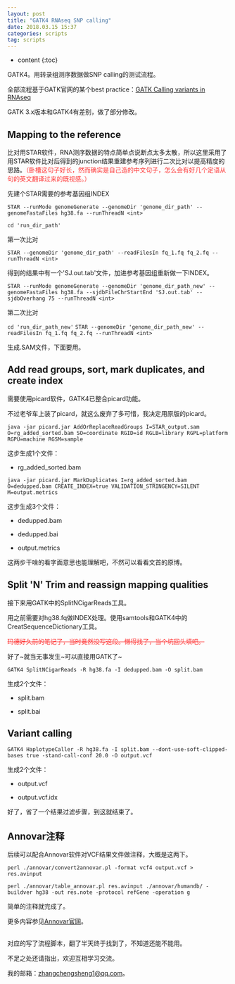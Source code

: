 ```yaml
---
layout: post
title: "GATK4 RNAseq SNP calling"
date: 2018.03.15 15:37
categories: scripts
tag: scripts
---
```

* content
{:toc}


GATK4。用转录组测序数据做SNP calling的测试流程。

全部流程基于GATK官网的某个best practice：[GATK Calling variants in RNAseq](https://software.broadinstitute.org/gatk/documentation/article.php?id=3891)

GATK 3.x版本和GATK4有差别，做了部分修改。

## Mapping to the reference

比对用STAR软件，RNA测序数据的特点简单点说断点太多太散，所以这里采用了用STAR软件比对后得到的junction结果重建参考序列进行二次比对以提高精度的思路。<font color='#FF3333'>（卧槽这句子好长，然而确实是自己造的中文句子，怎么会有好几个定语从句的英文翻译过来的既视感。）</font>

先建个STAR需要的参考基因组INDEX

` STAR --runMode genomeGenerate --genomeDir 'genome_dir_path' --genomeFastaFiles hg38.fa --runThreadN <int> `

` cd 'run_dir_path' `

第一次比对

` STAR --genomeDir 'genome_dir_path' --readFilesIn fq_1.fq fq_2.fq --runThreadN <int> `

得到的结果中有一个'SJ.out.tab'文件，加进参考基因组重新做一下INDEX。

` STAR --runMode genomeGenerate --genomeDir 'genome_dir_path_new' --genomeFastaFiles hg38.fa --sjdbFileChrStartEnd 'SJ.out.tab' --sjdbOverhang 75 --runThreadN <int> `

第二次比对

` cd 'run_dir_path_new' `
` STAR --genomeDir 'genome_dir_path_new' --readFilesIn fq_1.fq fq_2.fq --runThreadN <int> `

生成.SAM文件，下面要用。

## Add read groups, sort, mark duplicates, and create index

需要使用picard软件，GATK4已整合picard功能。

不过老爷车上装了picard，就这么废弃了多可惜，我决定用原版的picard。

` java -jar picard.jar AddOrReplaceReadGroups I=STAR_output.sam O=rg_added_sorted.bam SO=coordinate RGID=id RGLB=library RGPL=platform RGPU=machine RGSM=sample `

这步生成1个文件：

* rg\_added\_sorted.bam

` java -jar picard.jar MarkDuplicates I=rg_added_sorted.bam O=dedupped.bam CREATE_INDEX=true VALIDATION_STRINGENCY=SILENT M=output.metrics `

这步生成3个文件：

* dedupped.bam

* dedupped.bai

* output.metrics


这两步干啥的看字面意思也能理解吧，不然可以看看文首的原博。

## Split 'N' Trim and reassign mapping qualities

接下来用GATK中的SplitNCigarReads工具。

用之前需要对hg38.fq做INDEX处理。使用samtools和GATK4中的CreatSequenceDictionary工具。

<font color='#FF3333'><del>玛德好久前的笔记了，当时竟然没写这段。懒得找了，当个坑回头填吧。</del></font>

好了~就当无事发生~可以直接用GATK了~

` GATK4 SplitNCigarReads -R hg38.fa -I dedupped.bam -O split.bam `

生成2个文件：

* split.bam

* split.bai

## Variant calling

`GATK4 HaplotypeCaller -R hg38.fa -I split.bam --dont-use-soft-clipped-bases true -stand-call-conf 20.0 -O output.vcf `

生成2个文件：

* output.vcf

* output.vcf.idx

好了，省了一个结果过滤步骤，到这就结束了。

## Annovar注释

后续可以配合Annovar软件对VCF结果文件做注释，大概是这两下。

` perl ./annovar/convert2annovar.pl -format vcf4 output.vcf > res.avinput `

` perl ./annovar/table_annovar.pl res.avinput ./annovar/humandb/ -buildver hg38 -out res.note -protocol refGene -operation g `

简单的注释就完成了。

更多内容参见[Annovar官网](http://annovar.openbioinformatics.org/en/latest/)。

##

对应的写了流程脚本，翻了半天终于找到了，不知道还能不能用。

不足之处还请指出，欢迎互相学习交流。

我的邮箱：[zhangchengsheng1@qq.com](http://mail.qq.com)。
